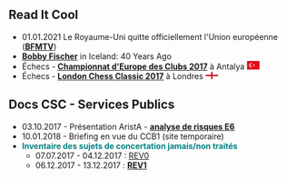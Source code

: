 ## Read It Cool

* 01.01.2021 Le Royaume-Uni quitte officiellement l'Union européenne ([**BFMTV**](https://www.notion.so/Le-Royaume-Uni-quitte-officiellement-l-Union-europ-enne-39f7daa8f8a242a4a8a8634ab313dddd)) 
* [**Bobby Fischer**](/Fischer/Evernote.md) in Iceland: 40 Years Ago
* &Eacute;checs - [**Championnat d'Europe des Clubs 2017**](/ECC_2017_Antalya/Evernote.md) à Antalya ![](TUR.png "Turquie")
* &Eacute;checs - [**London Chess Classic 2017**](/LCC_2017/Evernote.md) à Londres ![](ENG.png "Angleterre")

## Docs CSC - Services Publics 

* 03.10.2017 - Présentation AristA - [**analyse de risques E6**](/CSC-SP/Presentation_ARIPSO.pdf)
* 10.01.2018 - Briefing en vue du CCB1 (site temporaire)
* <font color="teal"><b>Inventaire des sujets de concertation jamais/non traités</b></font>
    * 07.07.2017 - 04.12.2017 : [REV0](/CSC-SP/Projet_concertation_REV0.md)    
    * 06.12.2017 - 13.12.2017 : [**REV1**](/CSC-SP/Projet_concertation_REV1.md)

